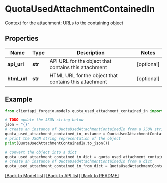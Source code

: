 # QuotaUsedAttachmentContainedIn

Context for the attachment: URLs to the containing object

## Properties

Name | Type | Description | Notes
------------ | ------------- | ------------- | -------------
**api_url** | **str** | API URL for the object that contains this attachment | [optional] 
**html_url** | **str** | HTML URL for the object that contains this attachment | [optional] 

## Example

```python
from clientapi_forgejo.models.quota_used_attachment_contained_in import QuotaUsedAttachmentContainedIn

# TODO update the JSON string below
json = "{}"
# create an instance of QuotaUsedAttachmentContainedIn from a JSON string
quota_used_attachment_contained_in_instance = QuotaUsedAttachmentContainedIn.from_json(json)
# print the JSON string representation of the object
print(QuotaUsedAttachmentContainedIn.to_json())

# convert the object into a dict
quota_used_attachment_contained_in_dict = quota_used_attachment_contained_in_instance.to_dict()
# create an instance of QuotaUsedAttachmentContainedIn from a dict
quota_used_attachment_contained_in_from_dict = QuotaUsedAttachmentContainedIn.from_dict(quota_used_attachment_contained_in_dict)
```
[[Back to Model list]](../README.md#documentation-for-models) [[Back to API list]](../README.md#documentation-for-api-endpoints) [[Back to README]](../README.md)


